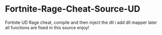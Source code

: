 # Fortnite-Rage-Cheat-Source-UD
Fortnite UD Rage cheat, compile and then inject the dll i add dll mapper later all functions are fixed in this source enjoy!









